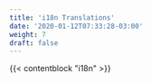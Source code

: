 ```yaml
---
title: 'i18n Translations'
date: '2020-01-12T07:33:28-03:00'
weight: 7
draft: false
---
```


{{< contentblock "i18n" >}}